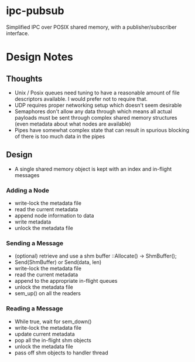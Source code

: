 # ipc-pubsub
Simplified IPC over POSIX shared memory, with a publisher/subscriber interface.

# Design Notes

## Thoughts
- Unix / Posix queues need tuning to have a reasonable amount of file descriptors available. I would prefer not to require that.
- UDP requires proper networking setup which doesn't seem desirable
- Semaphores don't allow any data through which means all actual payloads must
  be sent through complex shared memory structures (even metadata about what
  nodes are available)
- Pipes have somewhat complex state that can result in spurious blocking of there
  is too much data in the pipes

## Design
- A single shared memory object is kept with an index and in-flight messages

### Adding a Node
- write-lock the metadata file
- read the current metadata
- append node information to data
- write metadata
- unlock the metadata file

### Sending a Message
- (optional) retrieve and use a shm buffer ::Allocate() -> ShmBuffer();
- Send(ShmBuffer) or Send(data, len)
- write-lock the metadata file
- read the current metadata
- append to the appropriate in-flight queues
- unlock the metadata file
- sem_up() on all the readers

### Reading a Message
- While true, wait for sem_down()
- write-lock the metadata file
- update current metadata
- pop all the in-flight shm objects
- unlock the metadata file
- pass off shm objects to handler thread
